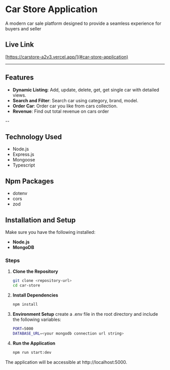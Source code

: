# **Car Store Application**

A modern car sale platform designed to provide a seamless experience for buyers and seller

## **Live Link**
[https://carstore-a2v3.vercel.app/](#car-store-application)

---

## **Features**
- **Dynamic Listing**: Add, update, delete, get, get single car with detailed views.
- **Search and Filter**: Search car using category, brand, model.
- **Order Car**: Order car you like from cars collection.
- **Revenue**: Find out total revenue on cars order

--

## **Technology Used**

- Node.js
- Express.js
- Mongoose
- Typescript

## **Npm Packages**

- dotenv
- cors
- zod

## **Installation and Setup**
Make sure you have the following installed:
- **Node.js**
- **MongoDB**

### **Steps**
1. **Clone the Repository**
    ```bash
    git clone <repository-url>
    cd car-store

2. **Install Dependencies**
    ```bash
    npm install

3. **Environment Setup**
create a .env file in the root directory and include the following variables:
    ```bash
    PORT=5000
    DATABASE_URL=<your mongodb connection url string>

4. **Run the Application**
    ```bash
    npm run start:dev
The application will be accessible at http://localhost:5000.


